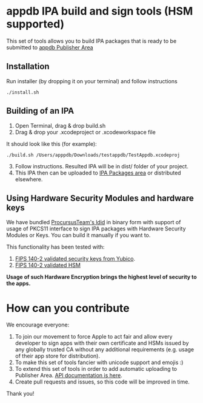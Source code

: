 # appdb IPA build and sign tools (HSM supported)

This set of tools allows you to build IPA packages that is ready to be submitted to [appdb Publisher Area](https://publisher.appdb.to/apps/binary-packages)


## Installation

Run installer (by dropping it on your terminal) and follow instructions

```
./install.sh
```

## Building of an IPA

1. Open Terminal, drag & drop build.sh
2. Drag & drop your .xcodeproject or .xcodeworkspace file

It should look like this (for example):

```./build.sh /Users/apppdb/Downloads/testappdb/TestAppdb.xcodeproj```

3. Follow instructions. Resulted IPA will be in dist/ folder of your project.
4. This IPA then can be uploaded to [IPA Packages area](https://publisher.appdb.to/apps/binary-packages) or distributed elsewhere.

## Using Hardware Security Modules and hardware keys

We have bundled [ProcursusTeam's ldid](https://github.com/ProcursusTeam/ldid) in binary form with support of usage of PKCS11
interface to sign IPA packages with Hardware Security Modules or Keys. You can build it manually if you want to.

This functionality has been tested with:

1. [FIPS 140-2 validated security keys from Yubico](https://www.yubico.com/products/yubikey-fips/).
2. [FIPS 140-2 validated HSM](https://resources.yubico.com/53ZDUYE6/at/q4bsft-z2wi8-fo7aqg/YubiHSM2_Product_Brief.pdf?format=pdf)

**Usage of such Hardware Encryption brings the highest level of security to the apps.**

# How can you contribute

We encourage everyone:

1. To join our movement to force Apple to act fair and allow every developer to sign apps with their own certificate and HSMs issued by any globally trusted CA without any additional requirements (e.g. usage of their app store for distribution).
2. To make this set of tools fancier with unicode support and emojis :)
3. To extend this set of tools in order to add automatic uploading to Publisher Area. [API documentation is here](https://api.dbservices.to/v1.7/spec/).
4. Create pull requests and issues, so this code will be improved in time.

Thank you!





